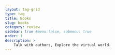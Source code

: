 ```yaml
---
layout: tag-grid
type: tag
title: Books
slug: books
category: review
sidebar: true #menu:false, submenu: true
order: 1
description: >
    Talk with authors, Explore the virtual world.
---
```


